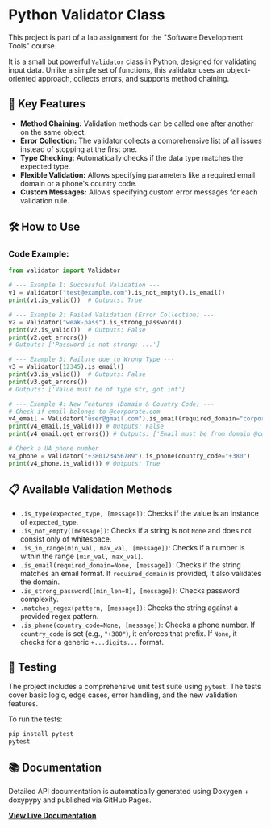 # Python Validator Class

This project is part of a lab assignment for the "Software Development Tools" course.

It is a small but powerful `Validator` class in Python, designed for validating input data. Unlike a simple set of functions, this validator uses an object-oriented approach, collects errors, and supports method chaining.

## 🚀 Key Features

  * **Method Chaining:** Validation methods can be called one after another on the same object.
  * **Error Collection:** The validator collects a comprehensive list of all issues instead of stopping
    at the first one.
  * **Type Checking:** Automatically checks if the data type matches the expected type.
  * **Flexible Validation:** Allows specifying parameters like a required email domain or a phone's
    country code.
  * **Custom Messages:** Allows specifying custom error messages for each validation rule.

## 🛠️ How to Use

### Code Example:

```python
from validator import Validator

# --- Example 1: Successful Validation ---
v1 = Validator("test@example.com").is_not_empty().is_email()
print(v1.is_valid())  # Outputs: True

# --- Example 2: Failed Validation (Error Collection) ---
v2 = Validator("weak-pass").is_strong_password()
print(v2.is_valid())  # Outputs: False
print(v2.get_errors())
# Outputs: ['Password is not strong: ...']

# --- Example 3: Failure due to Wrong Type ---
v3 = Validator(12345).is_email()
print(v3.is_valid())  # Outputs: False
print(v3.get_errors())
# Outputs: ['Value must be of type str, got int']

# --- Example 4: New Features (Domain & Country Code) ---
# Check if email belongs to @corporate.com
v4_email = Validator("user@gmail.com").is_email(required_domain="corporate.com")
print(v4_email.is_valid()) # Outputs: False
print(v4_email.get_errors()) # Outputs: ['Email must be from domain @corporate.com']

# Check a UA phone number
v4_phone = Validator("+380123456789").is_phone(country_code="+380")
print(v4_phone.is_valid()) # Outputs: True
```

## 📋 Available Validation Methods

  * `.is_type(expected_type, [message])`: Checks if the value is an instance of `expected_type`.
  * `.is_not_empty([message])`: Checks if a string is not `None` and does not consist only of
    whitespace.
  * `.is_in_range(min_val, max_val, [message])`: Checks if a number is within the range
    `[min_val, max_val]`.
  * `.is_email(required_domain=None, [message])`: Checks if the string matches an email format. If `required_domain` is provided, it also validates the domain.
  * `.is_strong_password([min_len=8], [message])`: Checks password complexity.
  * `.matches_regex(pattern, [message])`: Checks the string against a provided regex pattern.
  * `.is_phone(country_code=None, [message])`: Checks a phone number. If `country_code` is set (e.g., `"+380"`), it enforces that prefix. If `None`, it checks for a generic `+...digits...` format.

## 🧪 Testing

The project includes a comprehensive unit test suite using `pytest`. The tests cover basic logic, edge cases, error handling, and the new validation features.

To run the tests:

```bash
pip install pytest
pytest
```

## 📚 Documentation

Detailed API documentation is automatically generated using Doxygen + doxypypy and published via GitHub Pages.

**[View Live Documentation](https://oleksandrmyhydiuk.github.io/SDTlab/)**

